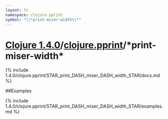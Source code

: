 ```yaml
---
layout: fn
namespace: clojure.pprint
symbol: "\\*print-miser-width\\*"
---
```


# [Clojure 1.4.0](../../)/[clojure.pprint](../)/\*print-miser-width\*

{% include 1.4.0/clojure.pprint/STAR_print_DASH_miser_DASH_width_STAR/docs.md %}

##Examples

{% include 1.4.0/clojure.pprint/STAR_print_DASH_miser_DASH_width_STAR/examples.md %}

